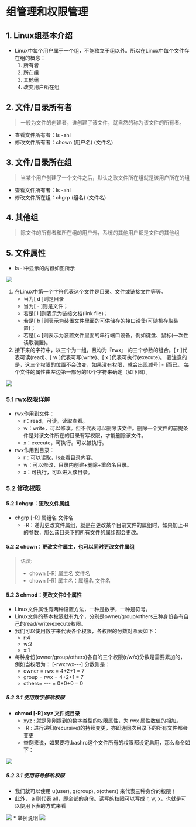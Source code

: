 # 组管理和权限管理

## 1. Linux组基本介绍

* Linux中每个用户属于一个组，不能独立于组以外。所以在Linux中每个文件存在组的概念：
    1. 所有者
    2. 所在组
    3. 其他组
    4. 改变用户所在组

## 2. 文件/目录所有者

> 一般为文件的创建者，谁创建了该文件，就自然的称为该文件的所有者。

* 查看文件所有者：ls -ahl
* 修改文件所有者：chown (用户名) (文件名)

## 3. 文件/目录所在组

> 当某个用户创建了一个文件之后，默认之歌文件所在组就是该用户所在的组

* 查看文件所有者：ls -ahl
* 修改文件所在组：chgrp (组名) (文件名)

## 4. 其他组

> 除文件的所有者和所在组的用户外，系统的其他用户都是文件的其他组

## 5. 文件属性

* ls -l中显示的内容如图所示
<img src="../imgs/3/3.6文件属性.jpg"/>

1. 在Linux中第一个字符代表这个文件是目录、文件或链接文件等等。
    * 当为[ d ]则是目录
    * 当为[ - ]则是文件；
    * 若是[ l ]则表示为链接文档(link file)；
    * 若是[ b ]则表示为装置文件里面的可供储存的接口设备(可随机存取装置)；
    * 若是[ c ]则表示为装置文件里面的串行端口设备，例如键盘、鼠标(一次性读取装置)。
2. 接下来的字符中，以三个为一组，且均为『rwx』 的三个参数的组合。[ r ]代表可读(read)、[ w ]代表可写(write)、[ x ]代表可执行(execute)。 要注意的是，这三个权限的位置不会改变，如果没有权限，就会出现减号[ - ]而已。
每个文件的属性由左边第一部分的10个字符来确定（如下图）。
<img src="../imgs/3/3.6文件权限.png"/>

### 5.1 rwx权限详解

* rwx作用到文件：
  * r：read，可读。读取查看。
  * w：write，可以修改。但不代表可以删除该文件。删除一个文件的前提条件是对该文件所在的目录有写权限，才能删除该文件。
  * x：execute，可执行。可以被执行。
* rwx作用到目录：
  * r：可以读取，ls查看目录内容。
  * w：可以修改，目录内创建+删除+重命名目录。
  * x：可执行，可以进入该目录。

### 5.2 修改权限

#### 5.2.1 chgrp：更改文件属组

* chgrp [-R] 属组名 文件名
  * -R：递归更改文件属组，就是在更改某个目录文件的属组时，如果加上-R的参数，那么该目录下的所有文件的属组都会更改。
  
#### 5.2.2 chown：更改文件属主，也可以同时更改文件属组

> 语法:
>
>* chown [–R] 属主名 文件名
>* chown [-R] 属主名：属组名 文件名

#### 5.2.3 chmod：更改文件9个属性

* Linux文件属性有两种设置方法，一种是数字，一种是符号。
* Linux文件的基本权限就有九个，分别是owner/group/others三种身份各有自己的read/write/execute权限。
* 我们可以使用数字来代表各个权限，各权限的分数对照表如下：
  * r:4
  * w:2
  * x:1
* 每种身份(owner/group/others)各自的三个权限(r/w/x)分数是需要累加的，例如当权限为： [-rwxrwx---] 分数则是：
  * owner = rwx = 4+2+1 = 7
  * group = rwx = 4+2+1 = 7
  * others= --- = 0+0+0 = 0

##### 5.2.3.1 使用数字修改权限

* **chmod [-R] xyz 文件或目录**
  * xyz : 就是刚刚提到的数字类型的权限属性，为 rwx 属性数值的相加。
  * -R : 进行递归(recursive)的持续变更，亦即连同次目录下的所有文件都会变更
  * 举例来说，如果要将.bashrc这个文件所有的权限都设定启用，那么命令如下：
<img src="../imgs/3/3.6更改文件属性.jpg"/>

##### 5.2.3.1 使用符号修改权限

* 我们就可以使用 u(user), g(group), o(others) 来代表三种身份的权限！
* 此外， a 则代表 all，即全部的身份。读写的权限可以写成 r, w, x，也就是可以使用下表的方式来看
<img src="../imgs/3/3.6符号修改权限.jpg"/>
* 举例说明
<img src="../imgs/3/3.6权限修改举例.jpg"/>

